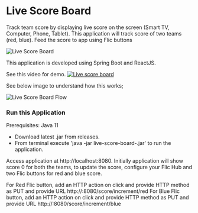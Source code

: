 # Live Score Board

Track team score by displaying live score on the screen (Smart TV, Computer, Phone, Tablet). This application will track score of two teams (red, blue). Feed the score to app using Flic buttons

![Live Score Board](https://thetechstack.net/assets/images/projects/live-score-board/live-score-board.jpg)

This application is developed using Spring Boot and ReactJS.

See this video for demo. [![Live score board]()](https://thetechstack.net/assets/images/projects/live-score-board/20210829_175848_1.mp4)

See below image to understand how this works;

![Live Score Board Flow](https://thetechstack.net/assets/images/projects/live-score-board/live-score-board-flow.jpg)

### Run this Application

Prerequisites: Java 11 

* Download latest .jar from releases.
* From terminal execute 'java -jar live-score-board-<version>.jar' to run the application.

Access application at http://localhost:8080. Initially application will show score 0 for both the teams, to update the score, configure your Flic Hub and two Flic buttons for red and blue score.
  
For Red Flic button, add an HTTP action on click and provide HTTP method as PUT and provide URL http://<host>:8080/score/increment/red
For Blue Flic button, add an HTTP action on click and provide HTTP method as PUT and provide URL http://<host>:8080/score/increment/blue
  
  
